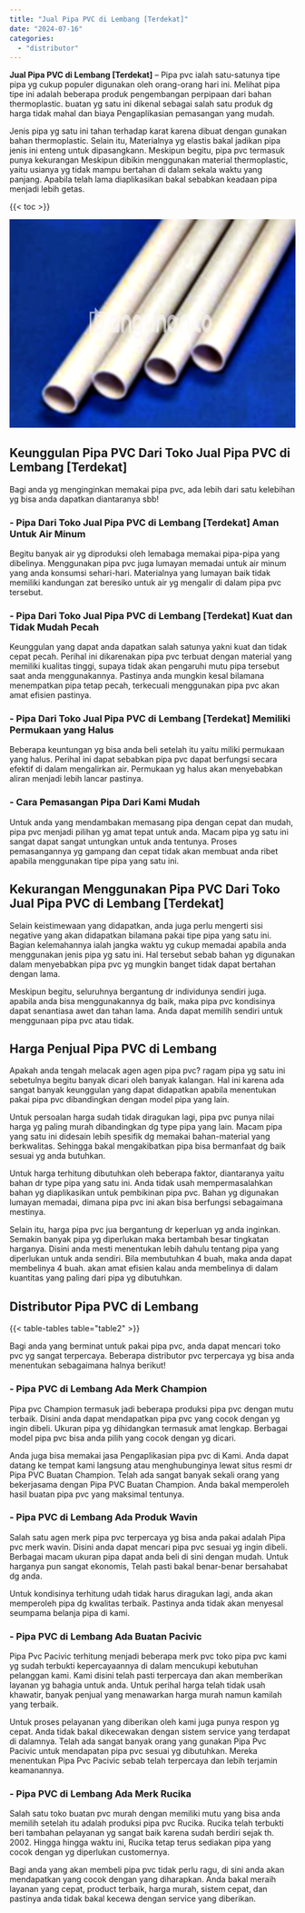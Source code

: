 ```yaml
---
title: "Jual Pipa PVC di Lembang [Terdekat]"
date: "2024-07-16"
categories: 
  - "distributor"
---
```


**Jual Pipa PVC di Lembang \[Terdekat\]** – Pipa pvc ialah satu-satunya tipe pipa yg cukup populer digunakan oleh orang-orang hari ini. Melihat pipa tipe ini adalah beberapa produk pengembangan perpipaan dari bahan thermoplastic. buatan yg satu ini dikenal sebagai salah satu produk dg harga tidak mahal dan biaya Pengaplikasian pemasangan yang mudah.

Jenis pipa yg satu ini tahan terhadap karat karena dibuat dengan gunakan bahan thermoplastic. Selain itu, Materialnya yg elastis bakal jadikan pipa jenis ini enteng untuk dipasangkann. Meskipun begitu, pipa pvc termasuk punya kekurangan Meskipun dibikin menggunakan material thermoplastic, yaitu usianya yg tidak mampu bertahan di dalam sekala waktu yang panjang. Apabila telah lama diaplikasikan bakal sebabkan keadaan pipa menjadi lebih getas.

{{< toc >}}

![Jual Pipa PVC di Lembang [Terdekat]](/images/jaul-pipa-pvc-63.png)

## Keunggulan Pipa PVC Dari Toko Jual Pipa PVC di Lembang \[Terdekat\]

Bagi anda yg menginginkan memakai pipa pvc, ada lebih dari satu kelebihan yg bisa anda dapatkan diantaranya sbb!

### \- Pipa Dari Toko Jual Pipa PVC di Lembang \[Terdekat\] Aman Untuk Air Minum

Begitu banyak air yg diproduksi oleh lemabaga memakai pipa-pipa yang dibelinya. Menggunakan pipa pvc juga lumayan memadai untuk air minum yang anda konsumsi sehari-hari. Materialnya yang lumayan baik tidak memiliki kandungan zat beresiko untuk air yg mengalir di dalam pipa pvc tersebut.

### \- Pipa Dari Toko Jual Pipa PVC di Lembang \[Terdekat\] Kuat dan Tidak Mudah Pecah

Keunggulan yang dapat anda dapatkan salah satunya yakni kuat dan tidak cepat pecah. Perihal ini dikarenakan pipa pvc terbuat dengan material yang memiliki kualitas tinggi, supaya tidak akan pengaruhi mutu pipa tersebut saat anda menggunakannya. Pastinya anda mungkin kesal bilamana menempatkan pipa tetap pecah, terkecuali menggunakan pipa pvc akan amat efisien pastinya.

### \- Pipa Dari Toko Jual Pipa PVC di Lembang \[Terdekat\] Memiliki Permukaan yang Halus

Beberapa keuntungan yg bisa anda beli setelah itu yaitu miliki permukaan yang halus. Perihal ini dapat sebabkan pipa pvc dapat berfungsi secara efektif di dalam mengalirkan air. Permukaan yg halus akan menyebabkan aliran menjadi lebih lancar pastinya.

### \- Cara Pemasangan Pipa Dari Kami Mudah

Untuk anda yang mendambakan memasang pipa dengan cepat dan mudah, pipa pvc menjadi pilihan yg amat tepat untuk anda. Macam pipa yg satu ini sangat dapat sangat untungkan untuk anda tentunya. Proses pemasangannya yg gampang dan cepat tidak akan membuat anda ribet apabila menggunakan tipe pipa yang satu ini.

## Kekurangan Menggunakan Pipa PVC Dari Toko Jual Pipa PVC di Lembang \[Terdekat\]

Selain keistimewaan yang didapatkan, anda juga perlu mengerti sisi negative yang akan didapatkan bilamana pakai tipe pipa yang satu ini. Bagian kelemahannya ialah jangka waktu yg cukup memadai apabila anda menggunakan jenis pipa yg satu ini. Hal tersebut sebab bahan yg digunakan dalam menyebabkan pipa pvc yg mungkin banget tidak dapat bertahan dengan lama.

Meskipun begitu, seluruhnya bergantung dr individunya sendiri juga. apabila anda bisa menggunakannya dg baik, maka pipa pvc kondisinya dapat senantiasa awet dan tahan lama. Anda dapat memilih sendiri untuk menggunaan pipa pvc atau tidak.

## Harga Penjual Pipa PVC di Lembang

Apakah anda tengah melacak agen agen pipa pvc? ragam pipa yg satu ini sebetulnya begitu banyak dicari oleh banyak kalangan. Hal ini karena ada sangat banyak keunggulan yang dapat didapatkan apabila menentukan pakai pipa pvc dibandingkan dengan model pipa yang lain.

Untuk persoalan harga sudah tidak diragukan lagi, pipa pvc punya nilai harga yg paling murah dibandingkan dg type pipa yang lain. Macam pipa yang satu ini didesain lebih spesifik dg memakai bahan-material yang berkwalitas. Sehingga bakal mengakibatkan pipa bisa bermanfaat dg baik sesuai yg anda butuhkan.

Untuk harga terhitung dibutuhkan oleh beberapa faktor, diantaranya yaitu bahan dr type pipa yang satu ini. Anda tidak usah mempermasalahkan bahan yg diaplikasikan untuk pembikinan pipa pvc. Bahan yg digunakan lumayan memadai, dimana pipa pvc ini akan bisa berfungsi sebagaimana mestinya.

Selain itu, harga pipa pvc jua bergantung dr keperluan yg anda inginkan. Semakin banyak pipa yg diperlukan maka bertambah besar tingkatan harganya. Disini anda mesti menentukan lebih dahulu tentang pipa yang diperlukan untuk anda sendiri. Bila membutuhkan 4 buah, maka anda dapat membelinya 4 buah. akan amat efisien kalau anda membelinya di dalam kuantitas yang paling dari pipa yg dibutuhkan.

## Distributor Pipa PVC di Lembang

{{< table-tables table="table2" >}}

Bagi anda yang berminat untuk pakai pipa pvc, anda dapat mencari toko pvc yg sangat terpercaya. Beberapa distributor pvc terpercaya yg bisa anda menentukan sebagaimana halnya berikut!

### \- Pipa PVC di Lembang Ada Merk Champion

Pipa pvc Champion termasuk jadi beberapa produksi pipa pvc dengan mutu terbaik. Disini anda dapat mendapatkan pipa pvc yang cocok dengan yg ingin dibeli. Ukuran pipa yg dihidangkan termasuk amat lengkap. Berbagai model pipa pvc bisa anda pilih yang cocok dengan yg dicari.

Anda juga bisa memakai jasa Pengaplikasian pipa pvc di Kami. Anda dapat datang ke tempat kami langsung atau menghubunginya lewat situs resmi dr Pipa PVC Buatan Champion. Telah ada sangat banyak sekali orang yang bekerjasama dengan Pipa PVC Buatan Champion. Anda bakal memperoleh hasil buatan pipa pvc yang maksimal tentunya.

### \- Pipa PVC di Lembang Ada Produk Wavin

Salah satu agen merk pipa pvc terpercaya yg bisa anda pakai adalah Pipa pvc merk wavin. Disini anda dapat mencari pipa pvc sesuai yg ingin dibeli. Berbagai macam ukuran pipa dapat anda beli di sini dengan mudah. Untuk harganya pun sangat ekonomis, Telah pasti bakal benar-benar bersahabat dg anda.

Untuk kondisinya terhitung udah tidak harus diragukan lagi, anda akan memperoleh pipa dg kwalitas terbaik. Pastinya anda tidak akan menyesal seumpama belanja pipa di kami.

### \- Pipa PVC di Lembang Ada Buatan Pacivic

Pipa Pvc Pacivic terhitung menjadi beberapa merk pvc toko pipa pvc kami yg sudah terbukti kepercayaannya di dalam mencukupi kebutuhan pelanggan kami. Kami disini telah pasti terpercaya dan akan memberikan layanan yg bahagia untuk anda. Untuk perihal harga telah tidak usah khawatir, banyak penjual yang menawarkan harga murah namun kamilah yang terbaik.

Untuk proses pelayanan yang diberikan oleh kami juga punya respon yg cepat. Anda tidak bakal dikecewakan dengan sistem service yang terdapat di dalamnya. Telah ada sangat banyak orang yang gunakan Pipa Pvc Pacivic untuk mendapatan pipa pvc sesuai yg dibutuhkan. Mereka menentukan Pipa Pvc Pacivic sebab telah terpercaya dan lebih terjamin keamanannya.

### \- Pipa PVC di Lembang Ada Merk Rucika

Salah satu toko buatan pvc murah dengan memiliki mutu yang bisa anda memilih setelah itu adalah produksi pipa pvc Rucika. Rucika telah terbukti beri tambahan pelayanan yg sangat baik karena sudah berdiri sejak th. 2002. Hingga hingga waktu ini, Rucika tetap terus sediakan pipa yang cocok dengan yg diperlukan customernya.

Bagi anda yang akan membeli pipa pvc tidak perlu ragu, di sini anda akan mendapatkan yang cocok dengan yang diharapkan. Anda bakal meraih layanan yang cepat, product terbaik, harga murah, sistem cepat, dan pastinya anda tidak bakal kecewa dengan service yang diberikan.
